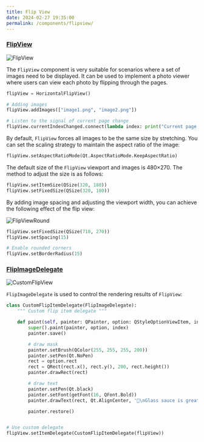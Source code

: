 ```yaml
---
title: Flip View
date: 2024-02-27 19:35:00
permalink: /components/flipview/
---
```


### [FlipView](https://pyqt-fluent-widgets.readthedocs.io/en/latest/autoapi/qfluentwidgets/components/widgets/flip_view/index.html#qfluentwidgets.components.widgets.flip_view.FlipView)

![FlipView](/img/components/flipview/FlipView.png)

The `FlipView` component is very suitable for scenarios where a set of images need to be displayed. It can be used to implement a photo viewer where users can view each photo by flipping through the pages.

```python
flipView = HorizontalFlipView()

# Adding images
flipView.addImages(["image1.png", "image2.png"])

# Listen to the signal of current page change
flipView.currentIndexChanged.connect(lambda index: print("Current page:", index))
```

By default, `FlipView` forces all images to be the same size by stretching. You can set the scaling strategy to maintain the aspect ratio of the image:
```python
flipView.setAspectRatioMode(Qt.AspectRatioMode.KeepAspectRatio)
```

The default size of the `FlipView` viewport and images is 480×270. The method to adjust the size is as follows:
```python
flipView.setItemSize(QSize(320, 180))
flipView.setFixedSize(QSize(320, 180))
```

By adding image spacing and adjusting the viewport width, you can achieve the following effect of the flip view:

![FlipViewRound](/img/components/flipview/FlipViewRound.png)

```python
flipView.setFixedSize(QSize(710, 270))
flipView.setSpacing(15)

# Enable rounded corners
flipView.setBorderRadius(15)
```


### [FlipImageDelegate](https://pyqt-fluent-widgets.readthedocs.io/en/latest/autoapi/qfluentwidgets/components/widgets/flip_view/index.html#qfluentwidgets.components.widgets.flip_view.FlipImageDelegate)

![CustomFlipView](/img/components/flipview/CustomFlipView.png)

`FlipImageDelegate` is used to control the rendering results of `FlipView`:

```python
class CustomFlipItemDelegate(FlipImageDelegate):
    """ Custom flip item delegate """

    def paint(self, painter: QPainter, option: QStyleOptionViewItem, index: QModelIndex):
        super().paint(painter, option, index)
        painter.save()

        # draw mask
        painter.setBrush(QColor(255, 255, 255, 200))
        painter.setPen(Qt.NoPen)
        rect = option.rect
        rect = QRect(rect.x(), rect.y(), 200, rect.height())
        painter.drawRect(rect)

        # draw text
        painter.setPen(Qt.black)
        painter.setFont(getFont(16, QFont.Bold))
        painter.drawText(rect, Qt.AlignCenter, '🥰\nGlass sauce is great and cute')

        painter.restore()


# Use custom delegate
flipView.setItemDelegate(CustomFlipItemDelegate(flipView))
```